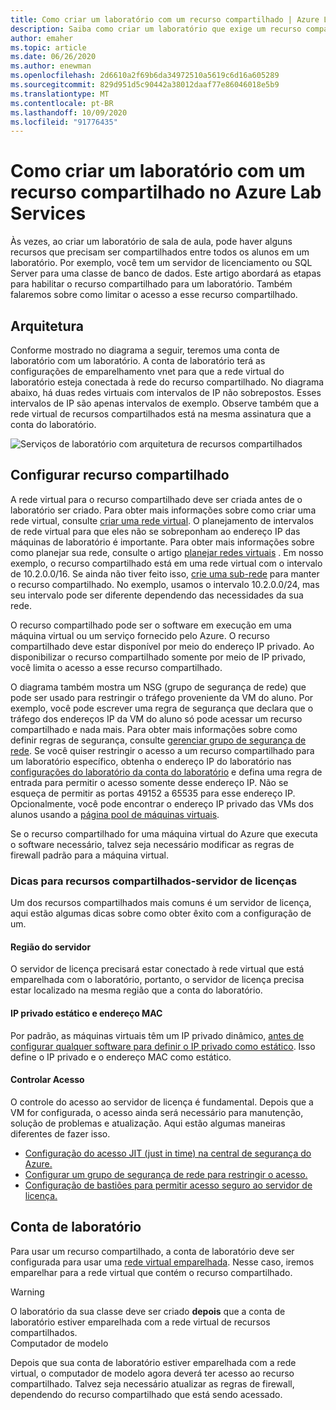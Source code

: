 ```yaml
---
title: Como criar um laboratório com um recurso compartilhado | Azure Lab Services
description: Saiba como criar um laboratório que exige um recurso compartilhado entre os alunos.
author: emaher
ms.topic: article
ms.date: 06/26/2020
ms.author: enewman
ms.openlocfilehash: 2d6610a2f69b6da34972510a5619c6d16a605289
ms.sourcegitcommit: 829d951d5c90442a38012daaf77e86046018e5b9
ms.translationtype: MT
ms.contentlocale: pt-BR
ms.lasthandoff: 10/09/2020
ms.locfileid: "91776435"
---
```

# <a name="how-to-create-a-lab-with-a-shared-resource-in-azure-lab-services"></a>Como criar um laboratório com um recurso compartilhado no Azure Lab Services

Às vezes, ao criar um laboratório de sala de aula, pode haver alguns recursos que precisam ser compartilhados entre todos os alunos em um laboratório.  Por exemplo, você tem um servidor de licenciamento ou SQL Server para uma classe de banco de dados.  Este artigo abordará as etapas para habilitar o recurso compartilhado para um laboratório.  Também falaremos sobre como limitar o acesso a esse recurso compartilhado.

## <a name="architecture"></a>Arquitetura

Conforme mostrado no diagrama a seguir, teremos uma conta de laboratório com um laboratório.  A conta de laboratório terá as configurações de emparelhamento vnet para que a rede virtual do laboratório esteja conectada à rede do recurso compartilhado.  No diagrama abaixo, há duas redes virtuais com intervalos de IP não sobrepostos.  Esses intervalos de IP são apenas intervalos de exemplo.  Observe também que a rede virtual de recursos compartilhados está na mesma assinatura que a conta do laboratório.

![Serviços de laboratório com arquitetura de recursos compartilhados](./media/how-to-create-a-lab-with-shared-resource/shared-resource-architecture.png)

## <a name="setup-shared-resource"></a>Configurar recurso compartilhado

A rede virtual para o recurso compartilhado deve ser criada antes de o laboratório ser criado.  Para obter mais informações sobre como criar uma rede virtual, consulte [criar uma rede virtual](../virtual-network/quick-create-portal.md).  O planejamento de intervalos de rede virtual para que eles não se sobreponham ao endereço IP das máquinas de laboratório é importante.  Para obter mais informações sobre como planejar sua rede, consulte o artigo [planejar redes virtuais](../virtual-network/virtual-network-vnet-plan-design-arm.md) . Em nosso exemplo, o recurso compartilhado está em uma rede virtual com o intervalo de 10.2.0.0/16.  Se ainda não tiver feito isso, [crie uma sub-rede](../virtual-network/virtual-network-manage-subnet.md#add-a-subnet) para manter o recurso compartilhado.  No exemplo, usamos o intervalo 10.2.0.0/24, mas seu intervalo pode ser diferente dependendo das necessidades da sua rede.

O recurso compartilhado pode ser o software em execução em uma máquina virtual ou um serviço fornecido pelo Azure. O recurso compartilhado deve estar disponível por meio do endereço IP privado.  Ao disponibilizar o recurso compartilhado somente por meio de IP privado, você limita o acesso a esse recurso compartilhado.

O diagrama também mostra um NSG (grupo de segurança de rede) que pode ser usado para restringir o tráfego proveniente da VM do aluno.  Por exemplo, você pode escrever uma regra de segurança que declara que o tráfego dos endereços IP da VM do aluno só pode acessar um recurso compartilhado e nada mais.  Para obter mais informações sobre como definir regras de segurança, consulte [gerenciar grupo de segurança de rede](../virtual-network/manage-network-security-group.md#work-with-security-rules). Se você quiser restringir o acesso a um recurso compartilhado para um laboratório específico, obtenha o endereço IP do laboratório nas [configurações do laboratório da conta do laboratório](manage-labs.md#view-labs-in-a-lab-account) e defina uma regra de entrada para permitir o acesso somente desse endereço IP.  Não se esqueça de permitir as portas 49152 a 65535 para esse endereço IP.  Opcionalmente, você pode encontrar o endereço IP privado das VMs dos alunos usando a [página pool de máquinas virtuais](how-to-set-virtual-machine-passwords.md).

Se o recurso compartilhado for uma máquina virtual do Azure que executa o software necessário, talvez seja necessário modificar as regras de firewall padrão para a máquina virtual.

### <a name="tips-for-shared-resources---license-server"></a>Dicas para recursos compartilhados-servidor de licenças
Um dos recursos compartilhados mais comuns é um servidor de licença, aqui estão algumas dicas sobre como obter êxito com a configuração de um.
#### <a name="server-region"></a>Região do servidor
O servidor de licença precisará estar conectado à rede virtual que está emparelhada com o laboratório, portanto, o servidor de licença precisa estar localizado na mesma região que a conta do laboratório.

#### <a name="static-private-ip-and-mac-address"></a>IP privado estático e endereço MAC
Por padrão, as máquinas virtuais têm um IP privado dinâmico, [antes de configurar qualquer software para definir o IP privado como estático](https://docs.microsoft.com/azure/virtual-network/virtual-networks-static-private-ip-arm-pportal). Isso define o IP privado e o endereço MAC como estático.  

#### <a name="control-access"></a>Controlar Acesso
O controle do acesso ao servidor de licença é fundamental.  Depois que a VM for configurada, o acesso ainda será necessário para manutenção, solução de problemas e atualização.  Aqui estão algumas maneiras diferentes de fazer isso.
- [Configuração do acesso JIT (just in time) na central de segurança do Azure.](https://docs.microsoft.com/azure/security-center/security-center-just-in-time?tabs=jit-config-asc%2Cjit-request-asc)
- [Configurar um grupo de segurança de rede para restringir o acesso.](https://docs.microsoft.com/azure/virtual-network/network-security-groups-overview)
- [Configuração de bastiões para permitir acesso seguro ao servidor de licença.](https://azure.microsoft.com/services/azure-bastion/)

## <a name="lab-account"></a>Conta de laboratório

Para usar um recurso compartilhado, a conta de laboratório deve ser configurada para usar uma [rede virtual emparelhada](how-to-connect-peer-virtual-network.md).  Nesse caso, iremos emparelhar para a rede virtual que contém o recurso compartilhado.

>[!WARNING]
>O laboratório da sua classe deve ser criado **depois** que a conta de laboratório estiver emparelhada com a rede virtual de recursos compartilhados.  
Computador de modelo

Depois que sua conta de laboratório estiver emparelhada com a rede virtual, o computador de modelo agora deverá ter acesso ao recurso compartilhado.  Talvez seja necessário atualizar as regras de firewall, dependendo do recurso compartilhado que está sendo acessado.
